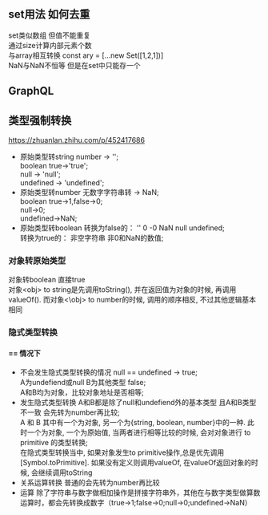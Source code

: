 <!--
 * @Descripttion: 
 * @Author: hanb
 * @Date: 2022-04-07 18:46:58
 * @LastEditors: hanb
 * @LastEditTime: 2022-04-15 17:45:44
-->
## set用法 如何去重
set类似数组  但值不能重复  
通过size计算内部元素个数  
与array相互转换
const ary = [...new Set([1,2,1])]  
NaN与NaN不恒等  但是在set中只能存一个

## GraphQL

## 类型强制转换
https://zhuanlan.zhihu.com/p/452417686
* 原始类型转string
number -> '';  
boolean true->'true';  
null -> 'null';  
undefined -> 'undefined';
* 原始类型转number
无数字字符串转 -> NaN;  
boolean true->1,false->0;  
null->0;  
undefined->NaN;  
* 原始类型转boolean
转换为false的： '' 0 -0 NaN null undefined;  
转换为true的： 非空字符串  非0和NaN的数值;
### 对象转原始类型
对象转boolean 直接true  
对象\<obj\> to string是先调用toString(), 并在返回值为对象的时候, 再调用valueOf(). 而对象<\obj\> to number的时候, 调用的顺序相反, 不过其他逻辑基本相同

### 隐式类型转换
#### == 情况下
* 不会发生隐式类型转换的情况
null == undefined -> true;  
A为undefiend或null B为其他类型 false;  
A和B均为对象，比较对象地址是否相等;  
* 发生隐式类型转换
A和B都是除了null和undefiend外的基本类型 且A和B类型不一致 会先转为number再比较;  
A 和 B 其中有一个为对象, 另一个为{string, boolean, number}中的一种. 此时一个为对象, 一个为原始值, 当两者进行相等比较的时候, 会对对象进行 to primitive 的类型转换;  
在隐式类型转换当中, 如果对象发生to primitive操作,总是优先调用[Symbol.toPrimitive]. 如果没有定义则调用valueOf, 在valueOf返回对象的时候, 会继续调用toString
* 关系运算转换
普通的会先转为number再比较
* 运算
除了字符串与数字做相加操作是拼接字符串外，其他在与数字类型做算数运算时，都会先转换成数字（true->1;false->0;null->0;undefined->NaN）